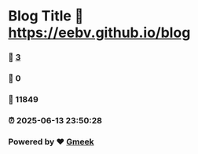 # Blog Title :link: https://eebv.github.io/blog 
### :page_facing_up: [3](https://eebv.github.io/blog/tag.html) 
### :speech_balloon: 0 
### :hibiscus: 11849 
### :alarm_clock: 2025-06-13 23:50:28 
### Powered by :heart: [Gmeek](https://github.com/Meekdai/Gmeek)
